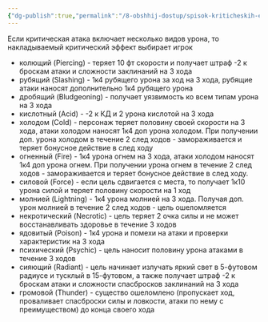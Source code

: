 ```yaml
---
{"dg-publish":true,"permalink":"/8-obshhij-dostup/spisok-kriticheskih-effektov/"}
---
```



Если критическая атака включает несколько видов урона, то накладываемый критический эффект выбирает игрок
- колющий (Piercing) - теряет 10 фт скорости и получает штраф -2 к броскам атаки и сложности заклинаний на 3 хода
- рубящий (Slashing) - 1к4 рубящего урона за ход на 3 хода, рубящие атаки наносят дополнительно 1к4 рубящего урона
- дробящий (Bludgeoning) - получает уязвимость ко всем типам урона на 3 хода
- кислотный (Acid) - -2 к КД и 2 урона кислотой на 3 хода
- холодом (Cold) - персонаж теряет половину своей скорости на 3 хода, атаки холодом наносят 1к4 доп урона холодом. При получении доп. урона холодом в течение 2 след ходов - замораживается и теряет бонусное действие в след ходу 
- огненный (Fire) - 1к4 урона огнем на 3 хода, атаки холодом наносят 1к4 доп урона огнем. При получении урона огнем в течение 2 след ходов - замораживается и теряет бонусное действие в след ходу.
- силовой (Force) - если цель сдвигается с места, то получает 1к10 урона силой и теряет половину скорости на 1 ход
- молнией (Lightning) - 1к4 урона молнией на 3 хода. Получая доп. урон молнией в течение 2 след ходов - цель ошеломляется
- некротический (Necrotic) - цель теряет 2 очка силы и не может восстанавливать здоровье в течение 3 ходов
- ядовитый (Poison) - 1к4 урона и помехи на атаки и проверки характеристик на 3 хода
- психический (Psychic) - цель наносит половину урона атаками в течение 3 ходов
- сияющий (Radiant) - цель начинает излучать яркий свет в 5-футовом радиусе и тусклый в 15-футовом, а также получает штраф -2 к броскам атаки и сложности спасбросков заклинаний на 3 хода
- громовой (Thunder) - существо ошеломлено (пропускает ход, проваливает спасброски силы и ловкости, атаки по нему с преимуществом) до конца своего хода